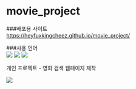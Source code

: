 # movie_project
###배포용 사이트 <br>
<a href="https://heyfuxkingcheez.github.io/movie_project/" target="_blank" style="text-decoration: none;">https://heyfuxkingcheez.github.io/movie_project/</a>

###사용 언어 <br>
<span><img src="https://img.shields.io/badge/html5-E34F26?style=for-the-badge&logo=html5&logoColor=white"></span> <span><img src="https://img.shields.io/badge/css-1572B6?style=for-the-badge&logo=css3&logoColor=white"></span> <span><img src="https://img.shields.io/badge/javascript-F7DF1E?style=for-the-badge&logo=javascript&logoColor=black"></span>

<span>개인 프로젝트 - 영화 검색 웹페이지 제작</span>

<span><img src="https://spartacodingclub.kr/_next/image?url=%2Fv5%2Ficons%2Flogo-active.png&w=1920&q=100"></span>


